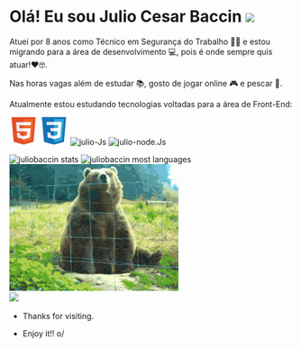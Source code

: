 # Olá! Eu sou Julio Cesar Baccin <img src="https://raw.githubusercontent.com/kaueMarques/kaueMarques/master/hi.gif" width="50px">

 Atuei por 8 anos como Técnico em Segurança do Trabalho 👷🏽 e estou migrando para a área de desenvolvimento 💻, pois é onde sempre quis atuar!❤️🤓.

 Nas horas vagas além de estudar 📚, gosto de jogar online 🎮 e pescar 🎣.

 Atualmente estou estudando tecnologias voltadas para a área de Front-End:
<p>
    <img align="" alt="julio-HTML" width="50em" height="50em" src="https://raw.githubusercontent.com/devicons/devicon/master/icons/html5/html5-original.svg">
    <img align="" alt="julio-CSS" width="50em" height="50em" src="https://raw.githubusercontent.com/devicons/devicon/master/icons/css3/css3-original.svg">
    <img align="" alt="julio-Js" width="50em" height="50em" src="https://cdn.jsdelivr.net/gh/devicons/devicon/icons/javascript/javascript-original.svg"/>
 <img align="" alt="julio-node.Js" width="50em" height="50em" src="https://cdn.jsdelivr.net/gh/devicons/devicon/icons/nodejs/nodejs-original-wordmark.svg"/>
</p>

<p>
<img width="530em" src="https://github-readme-stats.vercel.app/api?username=juliobaccin&show_icons=true&theme=vision-friendly-dark" alt="juliobaccin stats"/>
<img width="530em" src="https://github-readme-stats.vercel.app/api/top-langs/?username=juliobaccin&layout=compact&theme=vision-friendly-dark" alt="juliobaccin most languages"/>
 <br>
 <img align="" width="300em" src="https://github.com/juliobaccin/juliobaccin/blob/main/urso-acenando.gif?raw=true">
 <br>
 <a href="https://www.linkedin.com/in/julio-cesar-baccin-1880a3a5/" target="_blank"><img src=https://img.shields.io/badge/LinkedIn-0077B5?style=for-the-badge&logo=linkedin&logoColor=white target="_blank"></a>
 
- Thanks for visiting.
 
- Enjoy it!! o/
</p>

